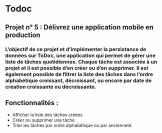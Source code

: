<h1>Todoc</h1>
<h2>Projet n° 5 : Délivrez une application mobile en production</h2>
<h3>L’objectif de ce projet et d’implémenter la persistance de données sur ToDoc, une application qui permet de gérer une liste de tâches quotidiennes. Chaque tâche est associée à un projet et il est possible d’en créer ou d’en supprimer.
Il est également possible de filtrer la liste des tâches dans l’ordre alphabétique croissant, décroissant, ou encore par date de création croissante ou décroissante.
</h3>
<h2>Fonctionnalités : </h2>
<ul>
<li>Afficher la liste des tâches créées</li>
<li>Créer ou supprimer une tâche</li>
<li>Trier les tâches par ordre alphabétique ou par ancienneté.</li>
</ul>


